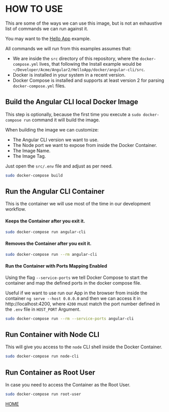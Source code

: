 # HOW TO USE

This are some of the ways we can use this image, but is not an exhaustive list of commands we can run against it.

You may want to the [Hello App](https://gitlab.com/exadra37-docker-images/angular-cli/blob/master/docs/examples/hello-app.md) example.

All commands we will run from this examples assumes that:

* We are inside the `src` directory of this repository, where the `docker-compose.yml` lives, that following the Install example would be `~/Developer/Acme/Angular2/HelloApp/docker/angular-cli/src`.
* Docker is installed in your system in a recent version.
* Docker Compose is installed and supports at least version 2 for parsing `docker-compose.yml` files.


## Build the Angular CLI local Docker Image

This step is optionally, because the first time you execute a `sudo docker-compose run` command it will build the image.

When building the image we can customize:

* The Angular CLI version we want to use.
* The Node port we want to expose from inside the Docker Container.
* The Image Name.
* The Image Tag.

Just open the `src/.env` file and adjust as per need.

```bash
sudo docker-compose build
```

## Run the Angular CLI Container

This is the container we will use most of the time in our development workflow.


#### Keeps the Container after you exit it.

```bash
sudo docker-compose run angular-cli
```

#### Removes the Container after you exit it.

```bash
sudo docker-compose run --rm angular-cli
```

#### Run the Container with Ports Mapping Enabled

Using the flag `--service-ports` we tell Docker Compose to start the container and map the defined ports in the docker compose file.

Useful if we want to use run our App in the browser from inside the container `ng serve --host 0.0.0.0` and then we can access it in http://localhost:4200, where `4200` must match the port number defined in the `.env` file in `HOST_PORT` Argument.

```bash
sudo docker-compose run --rm --service-ports angular-cli
```


## Run Container with Node CLI

This will give you access to the `node` CLI shell inside the Docker Container.

```bash
sudo docker-compose run node-cli
```

## Run Container as Root User

In case you need to access the Container as the Root User.

```bash
sudo docker-compose run root-user
```


[HOME](https://gitlab.com/exadra37-docker-images/angular-cli)
